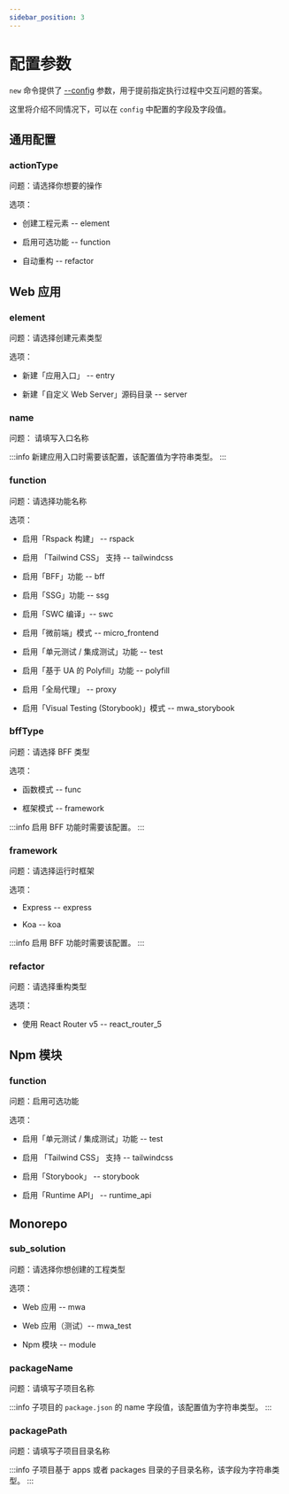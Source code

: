 ```yaml
---
sidebar_position: 3
---
```


# 配置参数

`new` 命令提供了 [--config](/guides/topic-detail/generator/new/option.html#-c,---config-<config>) 参数，用于提前指定执行过程中交互问题的答案。

这里将介绍不同情况下，可以在 `config` 中配置的字段及字段值。

## 通用配置

### actionType

问题：请选择你想要的操作

选项：

- 创建工程元素 -- element

- 启用可选功能 -- function

- 自动重构 -- refactor

## Web 应用

### element

问题：请选择创建元素类型

选项：

- 新建「应用入口」 -- entry

- 新建「自定义 Web Server」源码目录 -- server

### name

问题： 请填写入口名称

:::info
新建应用入口时需要该配置，该配置值为字符串类型。
:::

### function

问题：请选择功能名称

选项：

- 启用「Rspack 构建」 -- rspack

- 启用 「Tailwind CSS」 支持 -- tailwindcss

- 启用「BFF」功能 -- bff

- 启用「SSG」功能 -- ssg

- 启用「SWC 编译」-- swc

- 启用「微前端」模式 -- micro_frontend

- 启用「单元测试 / 集成测试」功能 -- test

- 启用「基于 UA 的 Polyfill」功能 -- polyfill

- 启用「全局代理」 -- proxy

- 启用「Visual Testing (Storybook)」模式 -- mwa_storybook

### bffType

问题：请选择 BFF 类型

选项：

- 函数模式 -- func

- 框架模式 -- framework

:::info
启用 BFF 功能时需要该配置。
:::

### framework

问题：请选择运行时框架

选项：

- Express -- express

- Koa -- koa

:::info
启用 BFF 功能时需要该配置。
:::

### refactor

问题：请选择重构类型

选项：

- 使用 React Router v5 -- react_router_5

## Npm 模块

### function

问题：启用可选功能

选项：

- 启用「单元测试 / 集成测试」功能 -- test

- 启用 「Tailwind CSS」 支持 -- tailwindcss

- 启用「Storybook」 -- storybook

- 启用「Runtime API」 -- runtime_api

## Monorepo

### sub_solution

问题：请选择你想创建的工程类型

选项：

- Web 应用 -- mwa

- Web 应用（测试）-- mwa_test

- Npm 模块 -- module

### packageName

问题：请填写子项目名称

:::info
子项目的 `package.json` 的 name 字段值，该配置值为字符串类型。
:::

### packagePath

问题：请填写子项目目录名称

:::info
子项目基于 apps 或者 packages 目录的子目录名称，该字段为字符串类型。
:::
